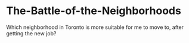 # The-Battle-of-the-Neighborhoods
Which neighborhood in Toronto is more suitable for me to move to, after getting the new job?
